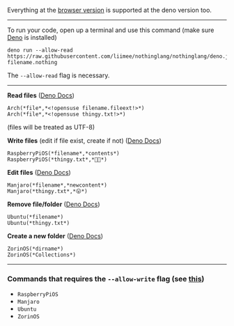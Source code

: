 Everything at the [browser version](https://github.com/liimee/nothinglang/blob/nothinglang/guide.md) is supported at the deno version too.    
___
To run your code, open up a terminal and use this command (make sure [Deno](https://deno.land) is installed)
```shell
deno run --allow-read https://raw.githubusercontent.com/liimee/nothinglang/nothinglang/deno.js filename.nothing
```
The `--allow-read` flag is necessary.  
___
**Read files** ([Deno Docs](https://doc.deno.land/builtin/stable#Deno.readFileSync))
```
Arch(*file*,*<!opensuse filename.fileext!>*)
Arch(*file*,*<!opensuse thingy.txt!>*)
```
(files will be treated as UTF-8)  

**Write files** (edit if file exist, create if not) ([Deno Docs](https://doc.deno.land/builtin/stable#Deno.writeFileSync))
```
RaspberryPiOS(*filename*,*contents*)
RaspberryPiOS(*thingy.txt*,*🐧🦕*)
```
**Edit files** ([Deno Docs](https://doc.deno.land/builtin/stable#Deno.writeFileSync))
```
Manjaro(*filename*,*newcontent*)
Manjaro(*thingy.txt*,*😛*)
```
**Remove file/folder** ([Deno Docs](https://doc.deno.land/builtin/stable#Deno.removeSync))
```
Ubuntu(*filename*)
Ubuntu(*thingy.txt*)
```
**Create a new folder** ([Deno Docs](https://doc.deno.land/builtin/stable#Deno.removeSync))
```
ZorinOS(*dirname*)
ZorinOS(*Collections*)
```
___
### Commands that requires the `--allow-write` flag (see [this](https://deno.land/manual/getting_started/permissions#permissions-list))
- `RaspberryPiOS`
- `Manjaro`
- `Ubuntu`
- `ZorinOS`
